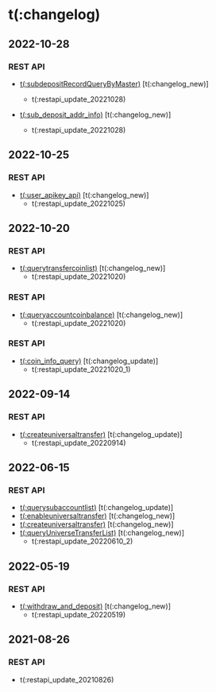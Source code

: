 # t(:changelog)

## 2022-10-28
### REST API
- [t(:subdepositRecordQueryByMaster)](#t-subdepositrecordquerybymaster) [t(:changelog_new)]
  - t(:restapi_update_20221028)

- [t(:sub_deposit_addr_info)](#t-sub_deposit_addr_info) [t(:changelog_new)]
  - t(:restapi_update_20221028)

## 2022-10-25
### REST API
- [t(:user_apikey_api)](#t-user_apikey_api) [t(:changelog_new)]
  - t(:restapi_update_20221025)

## 2022-10-20
### REST API
- [t(:querytransfercoinlist)](#t-querytransfercoinlist) [t(:changelog_new)]
  - t(:restapi_update_20221020)

### REST API
- [t(:queryaccountcoinbalance)](#t-queryaccountcoinbalance) [t(:changelog_new)]
  - t(:restapi_update_20221020)

### REST API
- [t(:coin_info_query)](#t-coin_info_query) [t(:changelog_update)]
  - t(:restapi_update_20221020_1)

## 2022-09-14
### REST API
- [t(:createuniversaltransfer)](#t-createuniversaltransfer) [t(:changelog_update)]
  - t(:restapi_update_20220914)

## 2022-06-15
### REST API
- [t(:querysubaccountlist)](#t-querysubaccountlist) [t(:changelog_update)]
- [t(:enableuniversaltransfer)](#t-enableuniversaltransfer) [t(:changelog_new)]
- [t(:createuniversaltransfer)](#t-createuniversaltransfer) [t(:changelog_new)]
- [t(:queryUniverseTransferList)](#t-queryuniversetransferlist) [t(:changelog_new)]
  <br>
  - t(:restapi_update_20220610_2)
  
## 2022-05-19
### REST API
- [t(:withdraw_and_deposit)](#t-withdraw_and_deposit) [t(:changelog_new)]
  - t(:restapi_update_20220519)

## 2021-08-26
### REST API
- t(:restapi_update_20210826)
